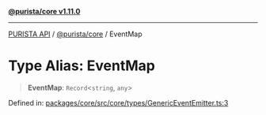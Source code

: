 [**@purista/core v1.11.0**](../README.md)

***

[PURISTA API](../../../packages.md) / [@purista/core](../README.md) / EventMap

# Type Alias: EventMap

> **EventMap**: `Record`\<`string`, `any`\>

Defined in: [packages/core/src/core/types/GenericEventEmitter.ts:3](https://github.com/puristajs/purista/blob/master/packages/core/src/core/types/GenericEventEmitter.ts#L3)
